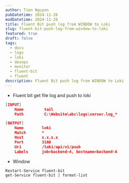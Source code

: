 ```yaml
---
author: Tien Nguyen
pubDatetime: 2024-11-26
modDatetime: 2024-11-26
title: Fluent Bit push log from WINDOW to Loki
slug: fluent-bit-push-log-from-window-to-loki
featured: true
draft: false
tags:
  - docs
  - logs
  - loki
  - devops
  - monitor
  - fluent-bit
  - fluent
description: Fluent Bit push log from WINDOW to Loki
---
```



- Fluent bit get file log and push to loki
```json
[INPUT]
    Name         tail
    Path		 C:\Website\abc\logs\server.log_*

[OUTPUT]
    Name        loki
    Match       *
    Host        x.x.x.x
    Port        3100
    Uri         /loki/api/v1/push
    Labels      job=backend-A, hostname=backend-A
```
- Window
```
Restart-Service fluent-bit
get-Service fluent-bit | format-list
```